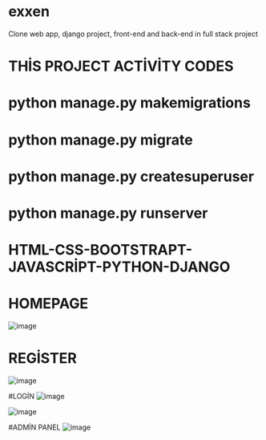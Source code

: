 # exxen
Clone web app, django project, front-end and back-end in full stack project

# THİS PROJECT ACTİVİTY CODES
# python manage.py makemigrations
# python manage.py migrate    
# python manage.py createsuperuser
# python manage.py runserver


# HTML-CSS-BOOTSTRAPT-JAVASCRİPT-PYTHON-DJANGO 

# HOMEPAGE
![image](https://github.com/mrTuranWebDeveloper/exxen/assets/126421999/c51997d5-2fef-4b93-bba6-173e78744dee)

# REGİSTER
![image](https://github.com/mrTuranWebDeveloper/exxen/assets/126421999/8caee749-5b60-4d33-93b7-f56a6b83fec5)

#LOGİN
![image](https://github.com/mrTuranWebDeveloper/exxen/assets/126421999/807b4111-21a3-43e9-acbc-ec338af88808)

![image](https://github.com/mrTuranWebDeveloper/exxen/assets/126421999/d8b9d2cb-bbbe-49c1-bce8-7f0cc59d1257)

#ADMİN PANEL
![image](https://github.com/mrTuranWebDeveloper/exxen/assets/126421999/fc4214e3-371f-44f8-b1e7-c754417677e7)


